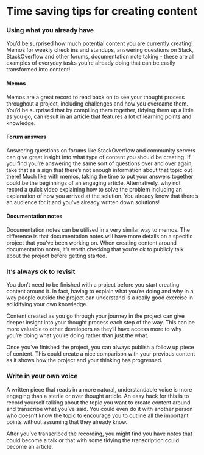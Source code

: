 # Time saving tips for creating content

### Using what you already have&#x20;

You’d be surprised how much potential content you are currently creating! Memos for weekly check ins and standups, answering questions on Slack, StackOverflow and other forums, documentation note taking - these are all examples of everyday tasks you’re already doing that can be easily transformed into content!

#### Memos

Memos are a great record to read back on to see your thought process throughout a project, including challenges and how you overcame them. You’d be surprised that by compiling them together, tidying them up a little as you go, can result in an article that features a lot of learning points and knowledge.

#### Forum answers&#x20;

Answering questions on forums like StackOverflow and community servers can give great insight into what type of content you should be creating. If you find you’re answering the same sort of questions over and over again, take that as a sign that there’s not enough information about that topic out there! Much like with memos, taking the time to put your answers together could be the beginnings of an engaging article. Alternatively, why not record a quick video explaining how to solve the problem including an explanation of how you arrived at the solution. You already know that there’s an audience for it and you've already written down solutions!

#### Documentation notes&#x20;

Documentation notes can be utilised in a very similar way to memos. The difference is that documentation notes will have more details on a specific project that you’ve been working on. When creating content around documentation notes, it’s worth checking that you’re ok to publicly talk about the project before getting started.

### It’s always ok to revisit&#x20;

You don’t need to be finished with a project before you start creating content around it. In fact, having to explain what you’re doing and why in a way people outside the project can understand is a really good exercise in solidifying your own knowledge.

Content created as you go through your journey in the project can give deeper insight into your thought process each step of the way. This can be more valuable to other developers as they’ll have access more to why you’re doing what you’re doing rather than just the what.

Once you’ve finished the project, you can always publish a follow up piece of content. This could create a nice comparison with your previous content as it shows how the project and your thinking has progressed.

### Write in your own voice&#x20;

A written piece that reads in a more natural, understandable voice is more engaging than a sterile or over thought article. An easy hack for this is to record yourself talking about the topic you want to create content around and transcribe what you’ve said. You could even do it with another person who doesn’t know the topic to encourage you to outline all the important points without assuming that they already know.

After you’ve transcribed the recording, you might find you have notes that could become a talk or that with some tidying the transcription could become an article.

###
